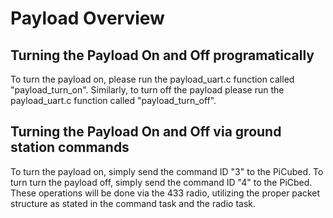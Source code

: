 # Payload Overview
## Turning the Payload On and Off programatically
To turn the payload on, please run the payload_uart.c function called "payload_turn_on". Similarly, to turn off the payload please run the payload_uart.c function called "payload_turn_off".
## Turning the Payload On and Off via ground station commands
To turn the payload on, simply send the command ID "3" to the PiCubed. To turn turn the payload off, simply send the command ID "4" to the PiCbed. These operations will be done via the 433 radio, utilizing the proper packet structure as stated in the command task and the radio task.

